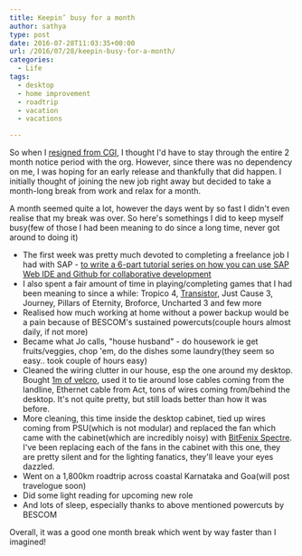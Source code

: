 ```yaml
---
title: Keepin’ busy for a month
author: sathya
type: post
date: 2016-07-28T11:03:35+00:00
url: /2016/07/28/keepin-busy-for-a-month/
categories:
  - Life
tags:
  - desktop
  - home improvement
  - roadtrip
  - vacation
  - vacations

---
```

So when I <a href="https://sathyabh.at/2016/07/12/in-with-the-new-job/" target="_blank">resigned from CGI</a>, I thought I'd have to stay through the entire 2 month notice period with the org. However, since there was no dependency on me, I was hoping for an early release and thankfully that did happen. I initially thought of joining the new job right away but decided to take a month-long break from work and relax for a month.

A month seemed quite a lot, however the days went by so fast I didn't even realise that my break was over. So here's somethings I did to keep myself busy(few of those I had been meaning to do since a long time, never got around to doing it)

  * The first week was pretty much devoted to completing a freelance job I had with SAP - <a href="https://go.sap.com/developer/tutorials/webide-github-creating-org.html" target="_blank">to write a 6-part tutorial series on how you can use SAP Web IDE and Github for collaborative development</a>
  * I also spent a fair amount of time in playing/completing games that I had been meaning to since a while: Tropico 4, <a href="https://sathyasays.com/2016/07/12/review-of-supergiant-games-transistor/" target="_blank">Transistor</a>, Just Cause 3, Journey, Pillars of Eternity, Broforce, Uncharted 3 and few more
  * Realised how much working at home without a power backup would be a pain because of BESCOM's sustained powercuts(couple hours almost daily, if not more)
  * Became what Jo calls, "house husband" - do housework ie get fruits/veggies, chop 'em, do the dishes some laundry(they seem so easy.. took couple of hours easy)
  * Cleaned the wiring clutter in our house, esp the one around my desktop. Bought <a href="https://www.amazon.in/Inventis-Fastener-Computer-Management-Organizer/dp/B011BQNJ18?ie=UTF8&tag=mewoof-21&psc=1&redirect=true&ref_=oh_aui_detailpage_o06_s01" target="_blank">1m of velcro</a>, used it to tie around lose cables coming from the landline, Ethernet cable from Act, tons of wires coming from/behind the desktop. It's not quite pretty, but still loads better than how it was before.
  * More cleaning, this time inside the desktop cabinet, tied up wires coming from PSU(which is not modular) and replaced the fan which came with the cabinet(which are incredibly noisy) with <a href="https://www.amazon.in/BitFenix-Spectre-Blue-120mm-Computer/dp/B005ZQRDVI?ie=UTF8&keywords=bitfenix%20spectre&tag=mewoof-21&qid=1469703629&ref_=sr_1_1&sr=8-1" target="_blank">BitFenix Spectre</a>. I've been replacing each of the fans in the cabinet with this one, they are pretty silent and for the lighting fanatics, they'll leave your eyes dazzled.
  * Went on a 1,800km roadtrip across coastal Karnataka and Goa(will post travelogue soon)
  * Did some light reading for upcoming new role
  * And lots of sleep, especially thanks to above mentioned powercuts by BESCOM

Overall, it was a good one month break which went by way faster than I imagined!

&nbsp;